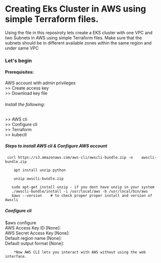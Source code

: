 <h1>Creating Eks Cluster in AWS using simple Terraform files.</h1>

Using the file in this reposiroty lets create a EKS cluster with one VPC and two Subnets in AWS using simple Terraform files.
Make sure that the subnets should be in different available zones within the same region and under same VPC

<h3> Let's begin </h3>
<h4>Prerequisites:</h4>
   AWS account with admin privileges<br>
       >> Create access key<br>
       >> Download key file<br>
  <h6> Install the following:</h6>
       >> AWS cli<br>
       >> Configure cli<br>
       >> Terraform <br>
       >> kubectl <br>
       
  <h5>Steps to install AWS cli & Configure AWS account</h5>
    
     curl https://s3.amazonaws.com/aws-cli/awscli-bundle.zip -o    awscli-bundle.zip
   
        apt install unzip python
  
        unzip awscli-bundle.zip

       sudo apt-get install unzip - if you dont have unzip in your system
       ./awscli-bundle/install -i /usr/local/aws -b /usr/local/bin/aws
       $aws --version    # to check proper proper install and version of Awscli
<h5>Configure cli</h5>
        $aws configure<br>
          AWS Access Key ID [None]: <enter the access key><br>
          AWS Secret Access Key [None]: <enter the secret key><br>
          Default region name [None]: <your prefered region><br>
          Default output format [None]: <None><br>
   
        *Now AWS CLI lets you interact with AWS without using the web interface.

        

   
    

